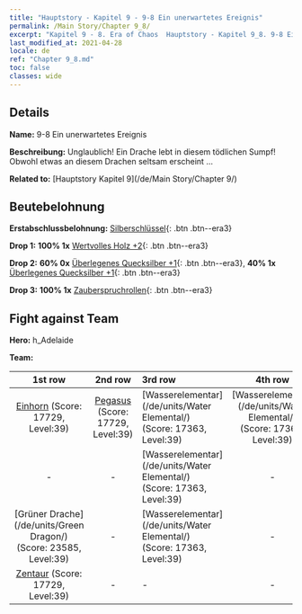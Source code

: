 ```yaml
---
title: "Hauptstory - Kapitel 9 - 9-8 Ein unerwartetes Ereignis"
permalink: /Main Story/Chapter 9_8/
excerpt: "Kapitel 9 - 8. Era of Chaos  Hauptstory - Kapitel 9_8. 9-8 Ein unerwartetes Ereignis"
last_modified_at: 2021-04-28
locale: de
ref: "Chapter 9_8.md"
toc: false
classes: wide
---
```


## Details

 **Name:** 9-8 Ein unerwartetes Ereignis

 **Beschreibung:** Unglaublich! Ein Drache lebt in diesem tödlichen Sumpf! Obwohl etwas an diesem Drachen seltsam erscheint ...

 **Related to:** [Hauptstory Kapitel 9](/de/Main Story/Chapter 9/)

## Beutebelohnung

 **Erstabschlussbelohnung:** [Silberschlüssel](/ItemsDE/con_693/){: .btn .btn--era3}

 **Drop 1:** **100% 1x** [Wertvolles Holz +2](/ItemsDE/mat_27/){: .btn .btn--era3}

 **Drop 2:** **60% 0x** [Überlegenes Quecksilber +1](/ItemsDE/mat_21/){: .btn .btn--era3}, **40% 1x** [Überlegenes Quecksilber +1](/ItemsDE/mat_21/){: .btn .btn--era3}

 **Drop 3:** **100% 1x** [Zauberspruchrollen](/ItemsDE/con_694/){: .btn .btn--era3}


## Fight against Team
 **Hero:** h_Adelaide

 **Team:**


  | 1st row | 2nd row | 3rd row | 4th row |
  |:----:|:----:|:----|:----:|
  | [Einhorn](/de/units/Unicorn/) (Score: 17729, Level:39)  | [Pegasus](/de/units/Pegasus/) (Score: 17729, Level:39)  | [Wasserelementar](/de/units/Water Elemental/) (Score: 17363, Level:39)  | [Wasserelementar](/de/units/Water Elemental/) (Score: 17363, Level:39)  |
  | - | - | [Wasserelementar](/de/units/Water Elemental/) (Score: 17363, Level:39)  | - |
  | [Grüner Drache](/de/units/Green Dragon/) (Score: 23585, Level:39)  | - | [Wasserelementar](/de/units/Water Elemental/) (Score: 17363, Level:39)  | - |
  | [Zentaur](/de/units/Centaur/) (Score: 17729, Level:39)  | - | - | - |


